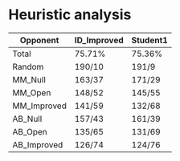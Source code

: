
# Heuristic analysis

Opponent | ID_Improved | Student1
------- | ---------- | ---------
Total | 75.71%   | 75.36%
Random | 190/10 | 191/9
MM_Null | 163/37 | 171/29
MM_Open | 148/52 | 145/55
MM_Improved | 141/59 | 132/68
AB_Null | 157/43 | 161/39
AB_Open | 135/65 | 131/69
AB_Improved | 126/74 | 124/76
